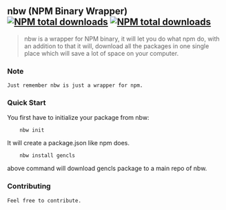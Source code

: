 ## nbw (NPM Binary Wrapper) [![NPM total downloads](https://img.shields.io/npm/dm/nbw.svg?style=flat)](https://npmjs.org/package/nbw) [![NPM total downloads](https://img.shields.io/npm/dt/nbw.svg?style=flat)](https://npmjs.org/package/nbw)

>nbw is a wrapper for NPM binary, it will let you do what npm do, with an addition to that it will, download all the packages in one single place which will save a lot of space on your computer.

### Note 
	Just remember nbw is just a wrapper for npm.
	
### Quick Start

You first have to initialize your package from nbw:

```
	nbw init
```
It will create a package.json like npm does.

```
	nbw install gencls
```

above command will download gencls package to a main repo of nbw.

### Contributing
	Feel free to contribute.
